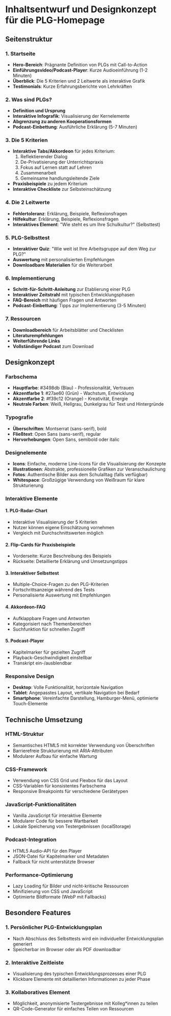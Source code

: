 # Inhaltsentwurf und Designkonzept für die PLG-Homepage

## Seitenstruktur

### 1. Startseite
- **Hero-Bereich**: Prägnante Definition von PLGs mit Call-to-Action
- **Einführungsvideo/Podcast-Player**: Kurze Audioeinführung (1-2 Minuten)
- **Überblick**: Die 5 Kriterien und 2 Leitwerte als interaktive Grafik
- **Testimonials**: Kurze Erfahrungsberichte von Lehrkräften

### 2. Was sind PLGs?
- **Definition und Ursprung**
- **Interaktive Infografik**: Visualisierung der Kernelemente
- **Abgrenzung zu anderen Kooperationsformen**
- **Podcast-Einbettung**: Ausführliche Erklärung (5-7 Minuten)

### 3. Die 5 Kriterien
- **Interaktive Tabs/Akkordeon** für jedes Kriterium:
  1. Reflektierender Dialog
  2. De-Privatisierung der Unterrichtspraxis
  3. Fokus auf Lernen statt auf Lehren
  4. Zusammenarbeit
  5. Gemeinsame handlungsleitende Ziele
- **Praxisbeispiele** zu jedem Kriterium
- **Interaktive Checkliste** zur Selbsteinschätzung

### 4. Die 2 Leitwerte
- **Fehlertoleranz**: Erklärung, Beispiele, Reflexionsfragen
- **Hilfekultur**: Erklärung, Beispiele, Reflexionsfragen
- **Interaktives Element**: "Wie steht es um Ihre Schulkultur?" (Selbsttest)

### 5. PLG-Selbsttest
- **Interaktiver Quiz**: "Wie weit ist Ihre Arbeitsgruppe auf dem Weg zur PLG?"
- **Auswertung** mit personalisierten Empfehlungen
- **Downloadbare Materialien** für die Weiterarbeit

### 6. Implementierung
- **Schritt-für-Schritt-Anleitung** zur Etablierung einer PLG
- **Interaktiver Zeitstrahl** mit typischen Entwicklungsphasen
- **FAQ-Bereich** mit häufigen Fragen und Antworten
- **Podcast-Einbettung**: Tipps zur Implementierung (3-5 Minuten)

### 7. Ressourcen
- **Downloadbereich** für Arbeitsblätter und Checklisten
- **Literaturempfehlungen**
- **Weiterführende Links**
- **Vollständiger Podcast** zum Download

## Designkonzept

### Farbschema
- **Hauptfarbe**: #3498db (Blau) - Professionalität, Vertrauen
- **Akzentfarbe 1**: #27ae60 (Grün) - Wachstum, Entwicklung
- **Akzentfarbe 2**: #f39c12 (Orange) - Kreativität, Energie
- **Neutrale Farben**: Weiß, Hellgrau, Dunkelgrau für Text und Hintergründe

### Typografie
- **Überschriften**: Montserrat (sans-serif), bold
- **Fließtext**: Open Sans (sans-serif), regular
- **Hervorhebungen**: Open Sans, semibold oder italic

### Designelemente
- **Icons**: Einfache, moderne Line-Icons für die Visualisierung der Konzepte
- **Illustrationen**: Abstrakte, professionelle Grafiken zur Veranschaulichung
- **Fotos**: Authentische Bilder aus dem Schulalltag (falls verfügbar)
- **Whitespace**: Großzügige Verwendung von Weißraum für klare Strukturierung

### Interaktive Elemente

#### 1. PLG-Radar-Chart
- Interaktive Visualisierung der 5 Kriterien
- Nutzer können eigene Einschätzung vornehmen
- Vergleich mit Durchschnittswerten möglich

#### 2. Flip-Cards für Praxisbeispiele
- Vorderseite: Kurze Beschreibung des Beispiels
- Rückseite: Detaillierte Erklärung und Umsetzungstipps

#### 3. Interaktiver Selbsttest
- Multiple-Choice-Fragen zu den PLG-Kriterien
- Fortschrittsanzeige während des Tests
- Personalisierte Auswertung mit Empfehlungen

#### 4. Akkordeon-FAQ
- Aufklappbare Fragen und Antworten
- Kategorisiert nach Themenbereichen
- Suchfunktion für schnellen Zugriff

#### 5. Podcast-Player
- Kapitelmarker für gezielten Zugriff
- Playback-Geschwindigkeit einstellbar
- Transkript ein-/ausblendbar

### Responsive Design
- **Desktop**: Volle Funktionalität, horizontale Navigation
- **Tablet**: Angepasstes Layout, vertikale Navigation bei Bedarf
- **Smartphone**: Vereinfachte Darstellung, Hamburger-Menü, optimierte Touch-Elemente

## Technische Umsetzung

### HTML-Struktur
- Semantisches HTML5 mit korrekter Verwendung von Überschriften
- Barrierefreie Strukturierung mit ARIA-Attributen
- Modularer Aufbau für einfache Wartung

### CSS-Framework
- Verwendung von CSS Grid und Flexbox für das Layout
- CSS-Variablen für konsistentes Farbschema
- Responsive Breakpoints für verschiedene Gerätetypen

### JavaScript-Funktionalitäten
- Vanilla JavaScript für interaktive Elemente
- Modularer Code für bessere Wartbarkeit
- Lokale Speicherung von Testergebnissen (localStorage)

### Podcast-Integration
- HTML5 Audio-API für den Player
- JSON-Datei für Kapitelmarker und Metadaten
- Fallback für nicht unterstützte Browser

### Performance-Optimierung
- Lazy Loading für Bilder und nicht-kritische Ressourcen
- Minifizierung von CSS und JavaScript
- Optimierte Bildformate (WebP mit Fallbacks)

## Besondere Features

### 1. Persönlicher PLG-Entwicklungsplan
- Nach Abschluss des Selbsttests wird ein individueller Entwicklungsplan generiert
- Speicherbar im Browser oder als PDF downloadbar

### 2. Interaktive Zeitleiste
- Visualisierung des typischen Entwicklungsprozesses einer PLG
- Klickbare Elemente mit detaillierten Informationen zu jeder Phase

### 3. Kollaboratives Element
- Möglichkeit, anonymisierte Testergebnisse mit Kolleg*innen zu teilen
- QR-Code-Generator für einfaches Teilen von Ressourcen

